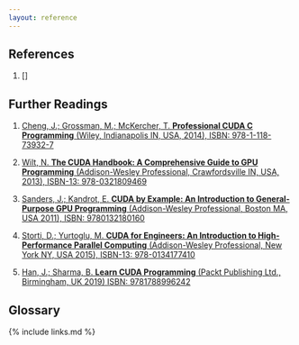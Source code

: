 ```yaml
---
layout: reference
---
```

## References

1. []

## Further Readings

1. [Cheng, J.; Grossman, M.; McKercher, T. **Professional CUDA C Programming** (Wiley, Indianapolis IN, USA, 2014), ISBN: 978-1-118-73932-7](https://www.wiley.com/en-us/Professional+CUDA+C+Programming-p-9781118739327)

2. [Wilt, N. **The CUDA Handbook: A Comprehensive Guide to GPU Programming** (Addison-Wesley Professional, Crawfordsville IN, USA, 2013), ISBN-13: 978-0321809469](https://www.pearson.com/us/higher-education/program/Wilt-CUDA-Handbook-A-Comprehensive-Guide-to-GPU-Programming-The/PGM260208.html)

3. [Sanders, J.; Kandrot, E. **CUDA by Example: An Introduction to General-Purpose GPU Programming** (Addison-Wesley Professional, Boston MA, USA 2011), ISBN: 9780132180160](https://developer.nvidia.com/cuda-example)

4. [Storti, D.; Yurtoglu, M. **CUDA for Engineers: An Introduction to High-Performance Parallel Computing** (Addison-Wesley Professional, New York NY, USA 2015), ISBN-13: 978-0134177410](https://www.pearson.com/us/higher-education/program/Storti-CUDA-for-Engineers-An-Introduction-to-High-Performance-Parallel-Computing/PGM4858.html)

5. [Han, J.; Sharma, B. **Learn CUDA Programming** (Packt Publishing Ltd., Birmingham, UK 2019) ISBN: 9781788996242](https://www.packtpub.com/product/learn-cuda-programming/9781788996242)
                                                                                                                                                                                                   
## Glossary

{% include links.md %}
